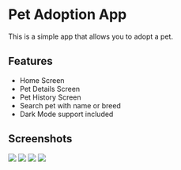 # Pet Adoption App

This is a simple app that allows you to adopt a pet. 

## Features

* Home Screen
* Pet Details Screen
* Pet History Screen
* Search pet with name or breed
* Dark Mode support included

## Screenshots
![](assets/img1.png)
![](assets/img2.png)
![](assets/img3.png)
![](assets/img4.png)
